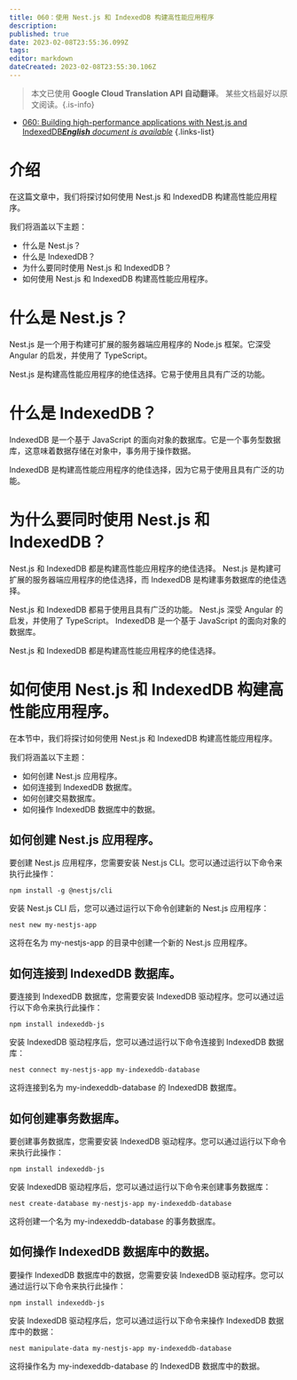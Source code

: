 ```yaml
---
title: 060：使用 Nest.js 和 IndexedDB 构建高性能应用程序
description: 
published: true
date: 2023-02-08T23:55:36.099Z
tags: 
editor: markdown
dateCreated: 2023-02-08T23:55:30.106Z
---
```


> 本文已使用 **Google Cloud Translation API 自动翻译**。
某些文档最好以原文阅读。{.is-info}



- [060: Building high-performance applications with Nest.js and IndexedDB***English** document is available*](/en/Knowledge-base/Nest-js/Learning/060-building-high-performance-applications-with-nest-js-and-indexeddb)
{.links-list}


# 介绍

在这篇文章中，我们将探讨如何使用 Nest.js 和 IndexedDB 构建高性能应用程序。

我们将涵盖以下主题：

- 什么是 Nest.js？
- 什么是 IndexedDB？
- 为什么要同时使用 Nest.js 和 IndexedDB？
- 如何使用 Nest.js 和 IndexedDB 构建高性能应用程序。

# 什么是 Nest.js？

Nest.js 是一个用于构建可扩展的服务器端应用程序的 Node.js 框架。它深受 Angular 的启发，并使用了 TypeScript。

Nest.js 是构建高性能应用程序的绝佳选择。它易于使用且具有广泛的功能。

# 什么是 IndexedDB？

IndexedDB 是一个基于 JavaScript 的面向对象的数据库。它是一个事务型数据库，这意味着数据存储在对象中，事务用于操作数据。

IndexedDB 是构建高性能应用程序的绝佳选择，因为它易于使用且具有广泛的功能。

# 为什么要同时使用 Nest.js 和 IndexedDB？

Nest.js 和 IndexedDB 都是构建高性能应用程序的绝佳选择。 Nest.js 是构建可扩展的服务器端应用程序的绝佳选择，而 IndexedDB 是构建事务数据库的绝佳选择。

Nest.js 和 IndexedDB 都易于使用且具有广泛的功能。 Nest.js 深受 Angular 的启发，并使用了 TypeScript。 IndexedDB 是一个基于 JavaScript 的面向对象的数据库。

Nest.js 和 IndexedDB 都是构建高性能应用程序的绝佳选择。

# 如何使用 Nest.js 和 IndexedDB 构建高性能应用程序。

在本节中，我们将探讨如何使用 Nest.js 和 IndexedDB 构建高性能应用程序。

我们将涵盖以下主题：

- 如何创建 Nest.js 应用程序。
- 如何连接到 IndexedDB 数据库。
- 如何创建交易数据库。
- 如何操作 IndexedDB 数据库中的数据。

## 如何创建 Nest.js 应用程序。

要创建 Nest.js 应用程序，您需要安装 Nest.js CLI。您可以通过运行以下命令来执行此操作：

```
npm install -g @nestjs/cli
```

安装 Nest.js CLI 后，您可以通过运行以下命令创建新的 Nest.js 应用程序：

```
nest new my-nestjs-app
```

这将在名为 my-nestjs-app 的目录中创建一个新的 Nest.js 应用程序。

## 如何连接到 IndexedDB 数据库。

要连接到 IndexedDB 数据库，您需要安装 IndexedDB 驱动程序。您可以通过运行以下命令来执行此操作：

```
npm install indexeddb-js
```

安装 IndexedDB 驱动程序后，您可以通过运行以下命令连接到 IndexedDB 数据库：

```
nest connect my-nestjs-app my-indexeddb-database
```

这将连接到名为 my-indexeddb-database 的 IndexedDB 数据库。

## 如何创建事务数据库。

要创建事务数据库，您需要安装 IndexedDB 驱动程序。您可以通过运行以下命令来执行此操作：

```
npm install indexeddb-js
```

安装 IndexedDB 驱动程序后，您可以通过运行以下命令来创建事务数据库：

```
nest create-database my-nestjs-app my-indexeddb-database
```

这将创建一个名为 my-indexeddb-database 的事务数据库。

## 如何操作 IndexedDB 数据库中的数据。

要操作 IndexedDB 数据库中的数据，您需要安装 IndexedDB 驱动程序。您可以通过运行以下命令来执行此操作：

```
npm install indexeddb-js
```

安装 IndexedDB 驱动程序后，您可以通过运行以下命令来操作 IndexedDB 数据库中的数据：

```
nest manipulate-data my-nestjs-app my-indexeddb-database
```

这将操作名为 my-indexeddb-database 的 IndexedDB 数据库中的数据。